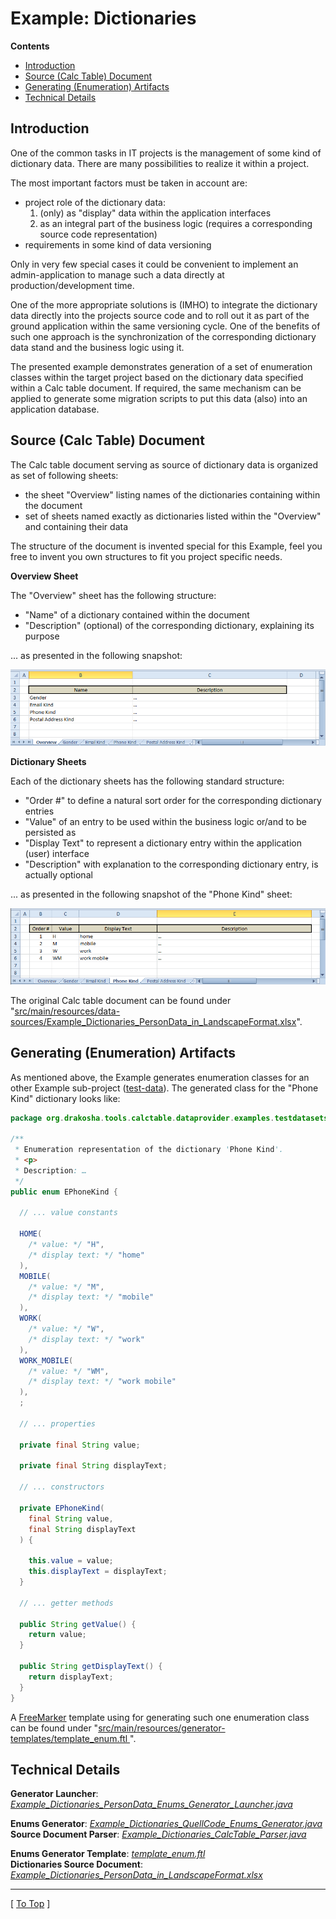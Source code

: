 
# Example: Dictionaries

**Contents**

* [Introduction](#introduction)
* [Source (Calc Table) Document](#source-calc-table-document)
* [Generating (Enumeration) Artifacts](#generating-enumeration-artifacts)
* [Technical Details](#technical-details)

## Introduction

One of the common tasks in IT projects is the management of some kind of dictionary data. There are many possibilities to realize it within a project.

The most important factors must be taken in account are:

* project role of the dictionary data:
    1. (only) as "display" data within the application interfaces
    1. as an integral part of the business logic (requires a corresponding source code representation)
* requirements in some kind of data versioning

Only in very few special cases it could be convenient to implement an admin-application to manage such a data directly at production/development time.

One of the more appropriate solutions is (IMHO) to integrate the dictionary data directly into the projects source code and to roll out it as part of the ground application within the same versioning cycle. One of the benefits of such one approach is the synchronization of the corresponding dictionary data stand and the business logic using it.

The presented example demonstrates generation of a set of enumeration classes within the target project based on the dictionary data specified within a Calc table document. If required, the same mechanism can be applied to generate some migration scripts to put this data (also) into an application database.

## Source (Calc Table) Document

The Calc table document serving as source of dictionary data is organized as set of following sheets:

- the sheet "Overview" listing names of the dictionaries containing within the document
- set of sheets named exactly as dictionaries listed within the "Overview" and containing their data

The structure of the document is invented special for this Example, feel you free to invent you own structures to fit you project specific needs.

__Overview Sheet__

The "Overview" sheet has the following structure:

* "Name" of a dictionary contained within the document
* "Description" (optional) of the corresponding dictionary, explaining its purpose

... as presented in the following snapshot:

![Example: Dictionaries in Landscape Format ("Overview" Sheet)](./doc/assets/images/example_dictionaries_in_landscape-format__overview.png)

__Dictionary Sheets__

Each of the dictionary sheets has the following standard structure:

* "Order #" to define a natural sort order for the corresponding dictionary entries
* "Value" of an entry to be used within the business logic or/and to be persisted as
* "Display Text" to represent a dictionary entry within the application (user) interface
* "Description" with explanation to the corresponding dictionary entry, is actually optional

... as presented in the following snapshot of the "Phone Kind" sheet:

![Example: Dictionaries in Landscape Format ("Phone Kind" Sheet)](./doc/assets/images/example_dictionaries_in_landscape-format__phone-kind.png)

The original Calc table document can be found under "[src/main/resources/data-sources/Example_Dictionaries_PersonData_in_LandscapeFormat.xlsx](./src/main/resources/data-sources)".

## Generating (Enumeration) Artifacts

As mentioned above, the Example generates enumeration classes for an other Example sub-project ([test-data](../test-data)). The generated class for the "Phone Kind" dictionary looks like:

```java
package org.drakosha.tools.calctable.dataprovider.examples.testdatasets.external.model.type;

/**
 * Enumeration representation of the dictionary 'Phone Kind'.
 * <p>
 * Description: …
 */
public enum EPhoneKind {

  // ... value constants

  HOME(
    /* value: */ "H",
    /* display text: */ "home"
  ),
  MOBILE(
    /* value: */ "M",
    /* display text: */ "mobile"
  ),
  WORK(
    /* value: */ "W",
    /* display text: */ "work"
  ),
  WORK_MOBILE(
    /* value: */ "WM",
    /* display text: */ "work mobile"
  ),
  ;
  
  // ... properties
  
  private final String value;
  
  private final String displayText;
  
  // ... constructors
  
  private EPhoneKind(
    final String value,
    final String displayText
  ) {
  
    this.value = value;
    this.displayText = displayText;
  }
  
  // ... getter methods
  
  public String getValue() {
    return value;
  }
  
  public String getDisplayText() {
    return displayText;
  }
}
```

A [FreeMarker](https://freemarker.apache.org) template using for generating such one enumeration class can be found under "[src/main/resources/generator-templates/template_enum.ftl ](./src/main/resources/generator-templates/template_enum.ftl)".


## Technical Details

**Generator Launcher**: *[Example_Dictionaries_PersonData_Enums_Generator_Launcher.java](./src/main/java/org/drakosha/tools/calctable/dataprovider/examples/dictionaries/Example_Dictionaries_PersonData_Enums_Generator_Launcher.java)*

**Enums Generator**: *[Example_Dictionaries_QuellCode_Enums_Generator.java](./src/main/java/org/drakosha/tools/calctable/dataprovider/examples/dictionaries/generator/Example_Dictionaries_QuellCode_Enums_Generator.java)*
<br />
**Source Document Parser**: *[Example_Dictionaries_CalcTable_Parser.java](./src/main/java/org/drakosha/tools/calctable/dataprovider/examples/dictionaries/parser/Example_Dictionaries_CalcTable_Parser.java)*

**Enums Generator Template**: *[template_enum.ftl ](./src/main/resources/generator-templates/template_enum.ftl)*
<br />
**Dictionaries Source Document**: *[Example_Dictionaries_PersonData_in_LandscapeFormat.xlsx](./src/main/resources/data-sources)*

---
[ [To Top](#example-dictionaries) ]
